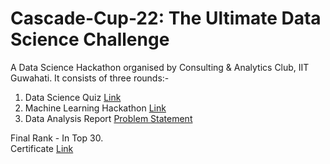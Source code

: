 # Cascade-Cup-22: The Ultimate Data Science Challenge
A Data Science Hackathon organised by Consulting &amp; Analytics Club, IIT Guwahati. It consists of three rounds:-
1. Data Science Quiz [Link](https://unstop.com/hackathon/cascade-cup22-the-ultimate-data-science-challenge-indian-institute-of-technology-iit-guwahati-256982)
2. Machine Learning Hackathon [Link](https://www.kaggle.com/competitions/cascade-cup-22/)
3. Data Analysis Report [Problem Statement]()

Final Rank - In Top 30. </br>
Certificate [Link]()

